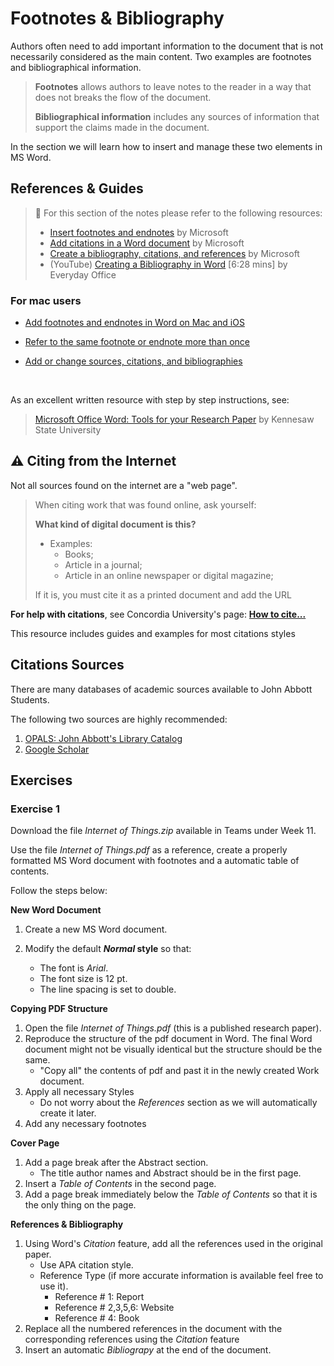 # Footnotes & Bibliography

Authors often need to add important information to the document that is not necessarily considered as the main content. Two examples are footnotes and bibliographical information.

>  **Footnotes** allows authors to leave notes to the reader in a way that does not breaks the flow of the document.
>
> **Bibliographical information** includes any sources of information that support the claims made in the document.

In the section we will learn how to insert and manage these two elements in MS Word.

## References & Guides

> 📖 For this section of the notes please refer to the following resources:
>
> -  [Insert footnotes and endnotes](https://support.microsoft.com/en-us/office/insert-footnotes-and-endnotes-61f3fb1a-4717-414c-9a8f-015a5f3ff4cb) by Microsoft
> - [Add citations in a Word document](https://support.microsoft.com/en-us/office/add-citations-in-a-word-document-ab9322bb-a8d3-47f4-80c8-63c06779f127) by Microsoft
> - [Create a bibliography, citations, and references](https://support.microsoft.com/en-us/office/create-a-bibliography-citations-and-references-17686589-4824-4940-9c69-342c289fa2a5) by Microsoft
> - (YouTube) [Creating a Bibliography in Word](https://www.youtube.com/watch?v=ty8ToryyWgA) [6:28 mins] by Everyday Office

### For mac users

- [Add footnotes and endnotes in Word on Mac and iOS](https://support.microsoft.com/en-us/office/add-footnotes-and-endnotes-in-word-on-mac-and-ios-a58d1685-94f6-43f5-ba26-aa15aa62c6ed)

- [Refer to the same footnote or endnote more than once](https://support.microsoft.com/en-us/office/refer-to-the-same-footnote-or-endnote-more-than-once-9925ad08-2593-49ac-842b-c0f55b94e137)

- [Add or change sources, citations, and bibliographies](https://support.microsoft.com/en-us/office/add-or-change-sources-citations-and-bibliographies-159264ec-0a8a-4e9e-acf7-21faa9c371c2)

  <br>

As an excellent written resource with step by step instructions, see:

> [Microsoft Office Word: Tools for your Research Paper](https://apps.kennesaw.edu/files/pr_app_uni_cdoc/doc/Word_2016_PC_Formatting_Your_Document.pdf) by Kennesaw State University

## ⚠ Citing from the Internet

Not all sources found on the internet are a "web page".

> When citing work that was found online, ask yourself:
>
> **What kind of digital document is this?**
>
> - Examples:
>   - Books;
>   - Article in a journal;
>   - Article in an online newspaper or digital magazine;
>
> If it is, you must cite it as a printed document and add the URL



**For help with citations**, see Concordia University's page: [**How to cite...**](https://library.concordia.ca/help/citing/index.php)

This resource includes guides and examples for most citations styles



## Citations Sources

There are many databases of academic sources available to John Abbott Students.

The following two sources are highly recommended:

1. [OPALS: John Abbott's Library Catalog](https://jac.cegep.opalsinfo.net/bin/home)
2. [Google Scholar](https://scholar.google.com/schhp?hl=en&as_sdt=0,5)



## Exercises

### Exercise 1

Download the file *Internet of Things.zip* available in Teams under Week 11.

Use the file *Internet of Things.pdf* as a reference, create a properly formatted MS Word document with footnotes and a automatic table of contents.

Follow the steps below:



**New Word Document**

1. Create a new MS Word document.

2. Modify the default ***Normal* style** so that:

   - The font is *Arial*.
   - The font size is 12 pt.
   - The line spacing is set to double.

   

**Copying PDF Structure**

1. Open the file *Internet of Things.pdf*  (this is a published research paper).
2. Reproduce the structure of the pdf document in Word. The final Word document might not be visually identical but the structure should be the same.
   - "Copy all" the contents of pdf and past it in the newly created Work document.
3. Apply all necessary Styles
   - Do not worry about the *References* section as we will automatically create it later.
4. Add any necessary footnotes 



**Cover Page**

1. Add a page break after the Abstract section.
   - The title author names and Abstract should be in the first page.
2. Insert a *Table of Contents* in the second page.
3. Add a page break immediately below the *Table of Contents* so that it is the only thing on the page.



**References & Bibliography**

1. Using Word's *Citation* feature, add all the references used in the original paper.
   - Use APA citation style.
   - Reference Type (if more accurate information is available feel free to use it).
     - Reference # 1: Report
     - Reference # 2,3,5,6: Website
     - Reference # 4: Book
2. Replace all the numbered references in the document with the corresponding references using the *Citation* feature
3. Insert an automatic *Bibliograpy* at the end of the document.
